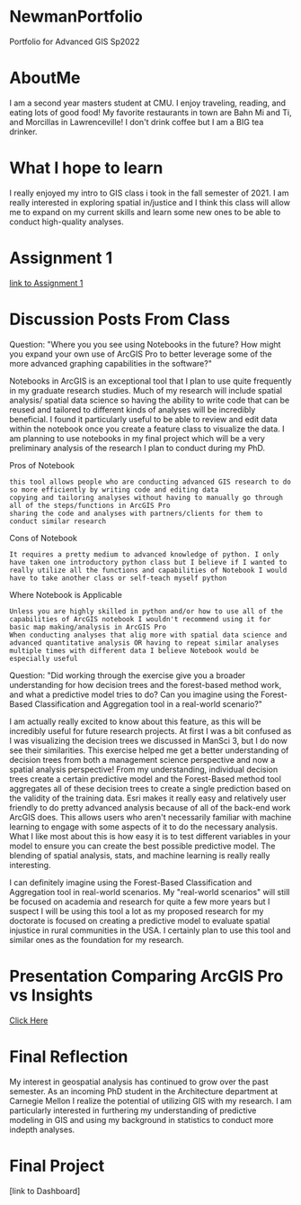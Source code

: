 # NewmanPortfolio
Portfolio for Advanced GIS Sp2022
# AboutMe
  I am a second year masters student at CMU. I enjoy traveling, reading, and eating lots of good 
  food! My favorite restaurants in town are Bahn Mi and Ti, and Morcillas in Lawrenceville! I don't 
  drink coffee but I am a BIG tea drinker.
  
# What I hope to learn
  
  I really enjoyed my intro to GIS class i took in the fall semester of 2021. I am really interested in
  exploring spatial in/justice and I think this class will allow me to expand on my current skills and learn
  some new ones to be able to conduct high-quality analyses. 

# Assignment 1

[link to Assignment 1](Assignment1.md)

# Discussion Posts From Class

Question: "Where you you see using Notebooks in the future?  How might you expand your own use of ArcGIS Pro to better leverage some of the more advanced graphing capabilities in the software?"

Notebooks in ArcGIS is an exceptional tool that I plan to use quite frequently in my graduate research studies. Much of my research will include spatial analysis/ spatial data science so having the ability to write code that can be reused and tailored to different kinds of analyses will be incredibly beneficial. I found it particularly useful to be able to review and edit data within the notebook once you create a feature class to visualize the data. I am planning to use notebooks in my final project which will be a very preliminary analysis of the research I plan to conduct during my PhD. 

Pros of Notebook

    this tool allows people who are conducting advanced GIS research to do so more efficiently by writing code and editing data
    copying and tailoring analyses without having to manually go through all of the steps/functions in ArcGIS Pro
    sharing the code and analyses with partners/clients for them to conduct similar research

Cons of Notebook

    It requires a pretty medium to advanced knowledge of python. I only have taken one introductory python class but I believe if I wanted to really utilize all the functions and capabilities of Notebook I would have to take another class or self-teach myself python

Where Notebook is Applicable

    Unless you are highly skilled in python and/or how to use all of the capabilities of ArcGIS notebook I wouldn't recommend using it for basic map making/analysis in ArcGIS Pro
    When conducting analyses that alig more with spatial data science and advanced quantitative analysis OR having to repeat similar analyses multiple times with different data I believe Notebook would be especially useful


Question: "Did working through the exercise give you a broader understanding for how decision trees and the forest-based method work, and what a predictive model tries to do?  Can you imagine using the Forest-Based Classification and Aggregation tool in a real-world scenario?"

I am actually really excited to know about this feature, as this will be incredibly useful for future research projects. At first I was a bit confused as I was visualizing the decision trees we discussed in ManSci 3, but I do now see their similarities. This exercise helped me get a better understanding of decision trees from both a management science perspective and now a spatial analysis perspective! From my understanding, individual decision trees create a certain predictive model and the Forest-Based method tool aggregates all of these decision trees to create a single prediction based on the validity of the training data. Esri makes it really easy and relatively user friendly to do pretty advanced analysis because of all of the back-end work ArcGIS does. This allows users who aren't necessarily familiar with machine learning to engage with some aspects of it to do the necessary analysis.  What I like most about this is how easy it is to test different variables in your model to ensure you can create the best possible predictive model. The blending of spatial analysis, stats, and machine learning is really really interesting.

 

I can definitely imagine using the Forest-Based Classification and Aggregation tool in real-world scenarios. My "real-world scenarios" will still be focused on academia and research for quite a few more years but I suspect I will be using this tool a lot as my proposed research for my doctorate is focused on creating a predictive model to evaluate spatial injustice in rural communities in the USA. I certainly plan to use this tool and similar ones as the foundation for my research. 

# Presentation Comparing ArcGIS Pro vs Insights

[Click Here](https://docs.google.com/presentation/d/1BqcbhoBz4iHoQcLR0MjJBiw8m5JWr3bpBpqvP-b_5KM/edit?usp=sharing)

# Final Reflection

My interest in geospatial analysis has continued to grow over the past semester. As an incoming PhD student in the Architecture department at Carnegie Mellon I realize the potential of utilizing GIS with my research. I am particularly interested in furthering my understanding of predictive modeling in GIS and using my background in statistics to conduct more indepth analyses. 


# Final Project

[link to Dashboard] 



